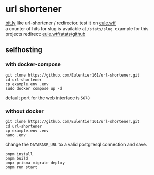 # url shortener

[bit.ly](https://bitly.com/) like url-shortener / redirector. test it on [eule.wtf](https://eule.wtf)  
a counter of hits for slug is available at `/stats/slug`. example for this projects redirect: [eule.wtf/stats/github](https://eule.wtf/stats/github)

## selfhosting

### with docker-compose

```console
git clone https://github.com/Eulentier161/url-shortener.git
cd url-shortener
cp example.env .env
sudo docker compose up -d
```
default port for the web interface is `5678`  

### without docker
```console
git clone https://github.com/Eulentier161/url-shortener.git
cd url-shortener
cp example.env .env
nano .env
```
change the `DATABASE_URL` to a valid postgresql connection and save.
```console
pnpm install
pnpm build
pnpx prisma migrate deploy
pnpm run start
```
